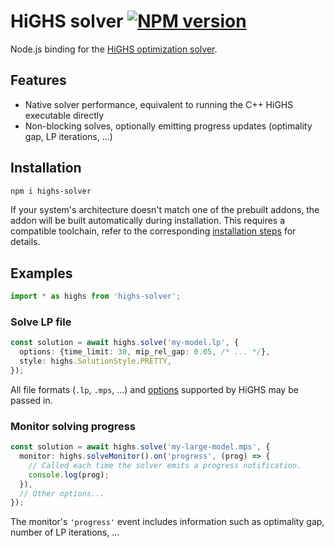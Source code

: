# HiGHS solver [![NPM version](https://img.shields.io/npm/v/highs-solver.svg)](https://www.npmjs.com/package/highs-solver)

Node.js binding for the [HiGHS optimization solver][highs].

## Features

+ Native solver performance, equivalent to running the C++ HiGHS executable
  directly
+ Non-blocking solves, optionally emitting progress updates (optimality gap,
  LP iterations, ...)

## Installation

```sh
npm i highs-solver
```

If your system's architecture doesn't match one of the prebuilt addons, the
addon will be built automatically during installation. This requires a
compatible toolchain, refer to the corresponding [installation steps][addon] for
details.

## Examples

```typescript
import * as highs from 'highs-solver';
```

### Solve LP file

```typescript
const solution = await highs.solve('my-model.lp', {
  options: {time_limit: 30, mip_rel_gap: 0.05, /* ... */},
  style: highs.SolutionStyle.PRETTY,
});
```

All file formats (`.lp`, `.mps`, ...) and [options][highs-options] supported by
HiGHS may be passed in.

### Monitor solving progress

```typescript
const solution = await highs.solve('my-large-model.mps', {
  monitor: highs.solveMonitor().on('progress', (prog) => {
    // Called each time the solver emits a progress notification.
    console.log(prog);
  }),
  // Other options...
});
```

The monitor's `'progress'` event includes information such as optimality gap,
number of LP iterations, ...

[highs]: https://github.com/ERGO-COde/HiGHS
[highs-options]: https://github.com/ERGO-Code/HiGHS/blob/master/src/lp_data/HighsOptions.h
[addon]: /packages/highs-addon
